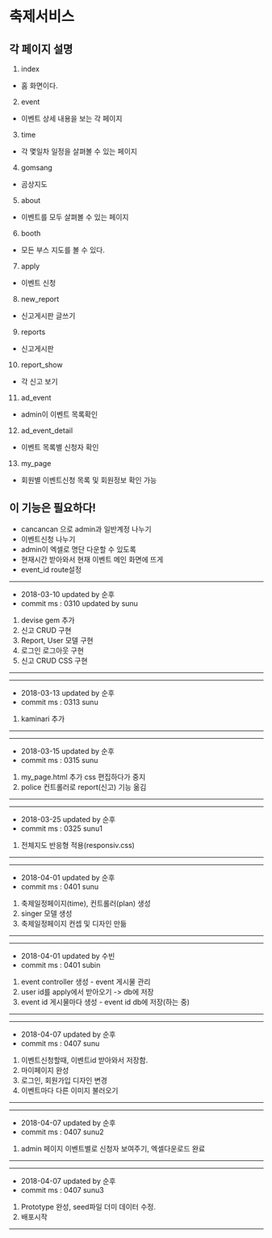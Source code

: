# 축제서비스

## 각 페이지 설명

1. index
- 홈 화면이다.
2. event
- 이벤트 상세 내용을 보는 각 페이지
3. time
- 각 몇일차 일정을 살펴볼 수 있는 페이지
4. gomsang
- 곰상지도
5. about
- 이벤트를 모두 살펴볼 수 있는 페이지
6. booth
- 모든 부스 지도를 볼 수 있다.
7. apply
- 이벤트 신청
8. new_report
- 신고게시판 글쓰기
9. reports
- 신고게시판
10. report_show
- 각 신고 보기
11. ad_event
- admin이 이벤트 목록확인
12. ad_event_detail
- 이벤트 목록별 신청자 확인
13. my_page
- 회원별 이벤트신청 목록 및 회원정보 확인 가능

## 이 기능은 필요하다!

- cancancan 으로 admin과 일반계정 나누기
- 이벤트신청 나누기
- admin이 엑셀로 명단 다운할 수 있도록
- 현재시간 받아와서 현재 이벤트 메인 화면에 뜨게
- event_id route설정

------------------------------
- 2018-03-10 updated by 순후
- commit ms : 0310 updated by sunu
1.  devise gem 추가
2.  신고 CRUD 구현
3.  Report, User 모델 구현
4.  로그인 로그아웃 구현
5.  신고 CRUD CSS 구현
----------------------------------------

------------------------------
- 2018-03-13 updated by 순후
- commit ms : 0313 sunu
1.  kaminari 추가
----------------------------------------

------------------------------
- 2018-03-15 updated by 순후
- commit ms : 0315 sunu
1.  my_page.html 추가 css 편집하다가 중지
2.  police 컨트롤러로 report(신고) 기능 옮김
----------------------------------------

------------------------------
- 2018-03-25 updated by 순후
- commit ms : 0325 sunu1
1.  전체지도 반응형 적용(responsiv.css)
----------------------------------------

------------------------------
- 2018-04-01 updated by 순후
- commit ms : 0401 sunu
1. 축제일정페이지(time), 컨트롤러(plan) 생성
2. singer 모델 생성
3. 축제일정페이지 컨셉 및 디자인 만듦
----------------------------------------

------------------------------
- 2018-04-01 updated by 수빈
- commit ms : 0401 subin
1. event controller 생성 - event 게시물 관리
2. user id를 apply에서 받아오기 -> db에 저장
3. event id 게시물마다 생성 - event id db에 저장(하는 중)
----------------------------------------

------------------------------
- 2018-04-07 updated by 순후
- commit ms : 0407 sunu
1. 이벤트신청할때, 이벤트id 받아와서 저장함.
2. 마이페이지 완성
3. 로그인, 회원가입 디자인 변경
4. 이벤트마다 다른 이미지 불러오기
----------------------------------------

------------------------------
- 2018-04-07 updated by 순후
- commit ms : 0407 sunu2
1. admin 페이지 이벤트별로 신청자 보여주기, 엑셀다운로드 완료
----------------------------------------

------------------------------
- 2018-04-07 updated by 순후
- commit ms : 0407 sunu3
1. Prototype 완성, seed파일 더미 데이터 수정.
2. 배포시작
----------------------------------------